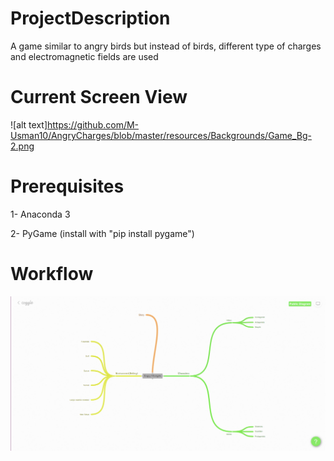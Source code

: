# ProjectDescription

A game similar to angry birds but instead of birds, different type of  charges and electromagnetic fields are used

# Current Screen View
![alt text]https://github.com/M-Usman10/AngryCharges/blob/master/resources/Backgrounds/Game_Bg-2.png

# Prerequisites

1- Anaconda 3

2- PyGame (install with "pip install pygame")

# Workflow

![alt text](https://github.com/M-Usman10/AngryCharges/blob/master/ideas/workflow.png)
